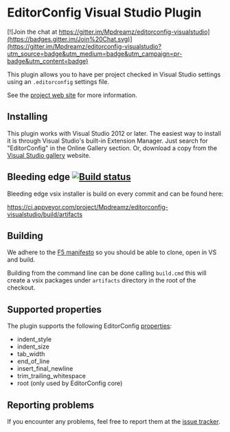 # EditorConfig Visual Studio Plugin

[![Join the chat at https://gitter.im/Mpdreamz/editorconfig-visualstudio](https://badges.gitter.im/Join%20Chat.svg)](https://gitter.im/Mpdreamz/editorconfig-visualstudio?utm_source=badge&utm_medium=badge&utm_campaign=pr-badge&utm_content=badge)

This plugin allows you to have per project checked in Visual Studio settings using an `.editorconfig` settings file.

See the [project web site](http://editorconfig.org) for more information.


## Installing

This plugin works with Visual Studio 2012 or later. The easiest way to install it is through Visual Studio's built-in Extension Manager. Just search for "EditorConfig" in the Online Gallery section. Or, download a copy from the [Visual Studio gallery](http://visualstudiogallery.msdn.microsoft.com/c8bccfe2-650c-4b42-bc5c-845e21f96328) website.

## Bleeding edge [![Build status](https://ci.appveyor.com/api/projects/status/ad0dc6ldff3bbf3o?svg=true)](https://ci.appveyor.com/project/Mpdreamz/editorconfig-visualstudio/branch/master)

Bleeding edge vsix installer is build on every commit and can be found here:

https://ci.appveyor.com/project/Mpdreamz/editorconfig-visualstudio/build/artifacts

## Building

We adhere to the [F5 manifesto](http://www.khalidabuhakmeh.com/the-f5-manifesto-for-net-developers) so you should be able to clone, open in VS and build.

Building from the command line can be done calling `build.cmd` this will create a vsix packages under `artifacts` directory in the root of the checkout.

## Supported properties

The plugin supports the following EditorConfig [properties](http://editorconfig.org/#supported-properties):

* indent_style
* indent_size
* tab_width
* end_of_line
* insert_final_newline
* trim_trailing_whitespace
* root (only used by EditorConfig core)

## Reporting problems

If you encounter any problems, feel free to report them at the [issue tracker](https://github.com/editorconfig/editorconfig-visualstudio/issues).
